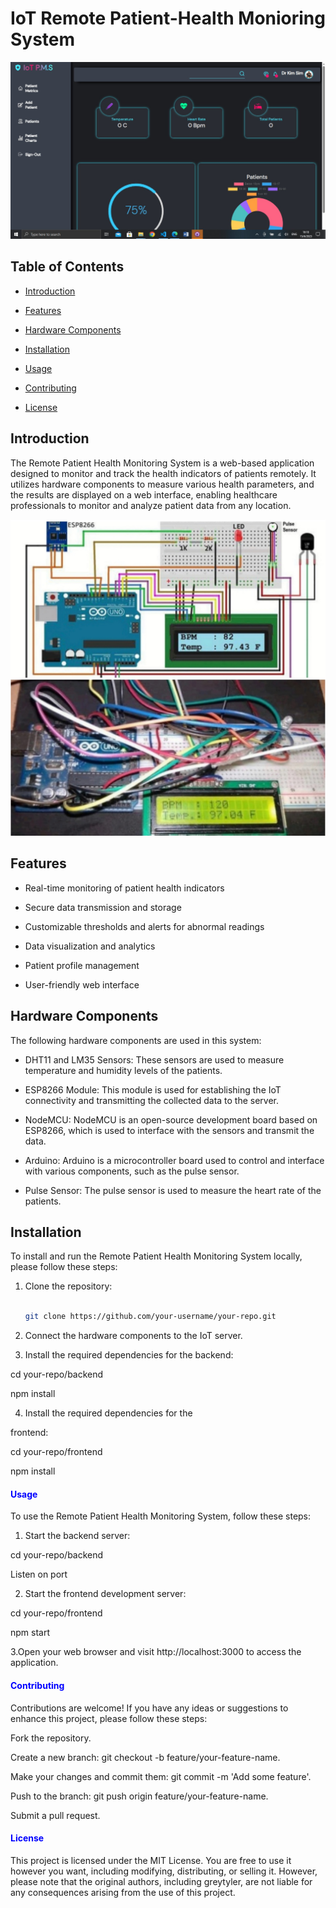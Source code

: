 # IoT Remote Patient-Health Monioring System
 


![Website Interface](iotSnip.jpg)

## Table of Contents

- [Introduction](#introduction)

- [Features](#features)

- [Hardware Components](#hardware-components)

- [Installation](#installation)

- [Usage](#usage)

- [Contributing](#contributing)

- [License](#license)

## Introduction

The Remote Patient Health Monitoring System is a web-based application designed to monitor and track the health indicators of patients remotely. It utilizes hardware components to measure various health parameters, and the results are displayed on a web interface, enabling healthcare professionals to monitor and analyze patient data from any location.

![Hardware Components](hardware.jpg)

## Features

- Real-time monitoring of patient health indicators

- Secure data transmission and storage

- Customizable thresholds and alerts for abnormal readings

- Data visualization and analytics

- Patient profile management

- User-friendly web interface

## Hardware Components

The following hardware components are used in this system:

- DHT11 and LM35 Sensors: These sensors are used to measure temperature and humidity levels of the patients.

- ESP8266 Module: This module is used for establishing the IoT connectivity and transmitting the collected data to the server.

- NodeMCU: NodeMCU is an open-source development board based on ESP8266, which is used to interface with the sensors and transmit the data.

- Arduino: Arduino is a microcontroller board used to control and interface with various components, such as the pulse sensor.

- Pulse Sensor: The pulse sensor is used to measure the heart rate of the patients.

## Installation

To install and run the Remote Patient Health Monitoring System locally, please follow these steps:

1. Clone the repository:

   ```bash

   git clone https://github.com/your-username/your-repo.git

2. Connect the hardware components to the IoT server.

3. Install the required dependencies for the backend:

  cd your-repo/backend

  npm install

4. Install the required dependencies for the

frontend:

  cd your-repo/frontend

  npm install

  

#### <span style="color: blue;">Usage</span>

To use the Remote Patient Health Monitoring System, follow these steps:

  

1. Start the backend server:

  cd your-repo/backend

  Listen on port

2.  Start the frontend development server:

  cd your-repo/frontend

  npm start

  

3.Open your web browser and visit http://localhost:3000 to access the application.

 

#### <span style="color: blue;">Contributing</span>

Contributions are welcome! If you have any ideas or suggestions to enhance this project, please follow these steps:

Fork the repository.

Create a new branch: git checkout -b feature/your-feature-name.

Make your changes and commit them: git commit -m 'Add some feature'.

Push to the branch: git push origin feature/your-feature-name.

Submit a pull request. 

#### <span style="color: blue;">License</span>

This project is licensed under the MIT License. You are free to use it however you want, including modifying, distributing, or selling it. However, please note that the original authors, including greytyler, are not liable for any consequences arising from the use of this project. 
